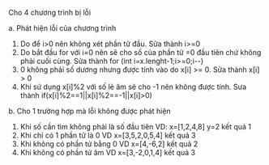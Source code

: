Cho 4 chương trình bị lỗi

a. Phát hiện lỗi của chương trình
  1. Do để i>0 nên không xét phần tử đầu. Sửa thành i>=0
  2. Do bắt đầu for với i=0 nên sẽ cho số của phần tử =0 đầu tiên chứ không phải cuối cùng. Sửa thành for (int i=x.lenght-1;i>=0;i--)
  3. 0 không phải số dương nhưng được tính vào do x[i] >= 0. Sửa thành x[i] > 0
  4. Khi sử dụng x[i]%2 với số lẻ âm sẽ cho -1 nên không được tính. Sưa thành if(x[i]%2==1||x[i]%2==-1||x[i]>0)

b. Cho 1 trường hợp mà lỗi không được phát hiện
  1. Khi số cần tìm không phải là số đầu tiên VD: x=[1,2,4,8] y=2 kết quả 1
  2. Khi chỉ có 1 phần tử là 0 VD x=[3,5,2,0,5,4] kết quả 3
  3. Khi không có phần tử bằng 0 VD x=[4,-6,2] kết quả 2
  4. Khi không có phần tử âm VD x=[3,-2,0,1,4] kết quả 3
